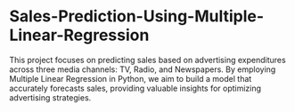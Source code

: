 # Sales-Prediction-Using-Multiple-Linear-Regression
This project focuses on predicting sales based on advertising expenditures across three media channels: TV, Radio, and Newspapers. By employing Multiple Linear Regression in Python, we aim to build a model that accurately forecasts sales, providing valuable insights for optimizing advertising strategies.
